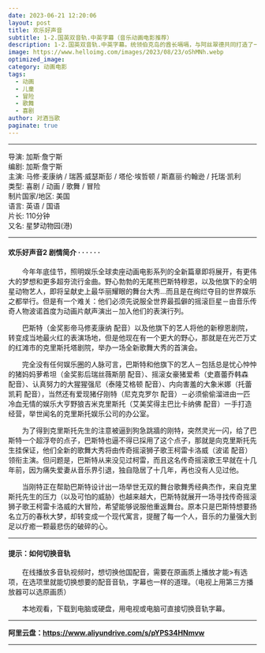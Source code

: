 ```yaml
---
date: 2023-06-21 12:20:06
layout: post
title: 欢乐好声音
subtitle: 1-2.国英双音轨.中英字幕（音乐动画电影推荐）
description: 1-2.国英双音轨.中英字幕。统领伯克岛的酋长嗝嗝，与阿丝翠德共同打造了一个奇妙而热闹的飞龙乌托邦。而一只雌性光煞飞龙的意外出现，加上一个前所未有的威胁的到来，令嗝嗝和没牙仔不得不离开自己唯一的家园....
image: https://www.helloimg.com/images/2023/08/23/oShMNh.webp
optimized_image: 
category: 动画电影
tags:
  - 动画
  - 儿童
  - 冒险
  - 歌舞
  - 喜剧
author: 对酒当歌
paginate: true
---
```


---

导演: 加斯·詹宁斯  
编剧: 加斯·詹宁斯  
主演: 马修·麦康纳 / 瑞茜·威瑟斯彭 / 塔伦·埃哲顿 / 斯嘉丽·约翰逊 / 托瑞·凯利  
类型: 喜剧 / 动画 / 歌舞 / 冒险  
制片国家/地区: 美国  
语言: 英语 / 国语  
片长: 110分钟  
又名: 星梦动物园(港)  

---

#### 欢乐好声音2 剧情简介 · · · · · ·

　　今年年底佳节，照明娱乐全球卖座动画电影系列的全新篇章即将展开，有更伟大的梦想和更多超夯流行金曲。野心勃勃的无尾熊巴斯特穆恩，以及他旗下的全明星动物艺人，即将呈献史上最华丽耀眼的舞台大秀…而且是在绚烂夺目的世界娱乐之都举行。但是有一个难关：他们必须先说服全世界最孤僻的摇滚巨星－由音乐传奇人物波诺首度为动画片献声演出－加入他们的表演行列。

　　巴斯特（金奖影帝马修麦康纳 配音）以及他旗下的艺人将他的新穆恩剧院，转变成当地最火红的表演场地，但是他现在有一个更大的野心，那就是在光芒万丈的红滩市的克里斯托塔剧院，举办一场全新歌舞大秀的首演会。

　　完全没有任何娱乐圈的人脉可言，巴斯特和他旗下的艺人－包括总是忧心忡忡的猪妈妈萝希坦（金奖影后瑞丝薇斯朋 配音）、摇滚女豪猪爱希（史嘉蕾乔韩森 配音）、认真努力的大猩猩强尼（泰隆艾格顿 配音）、内向害羞的大象米娜（托蕾凯莉 配音），当然还有爱现猪仔刚特（尼克克罗尔 配音）－必须偷偷溜进由一匹冷血无情的娱乐大亨野狼吉米克里斯托（艾美奖得主巴比卡纳佛 配音）一手打造经营，举世闻名的克里斯托娱乐公司的办公室。

　　为了得到克里斯托先生的注意被逼到狗急跳牆的刚特，突然灵光一闪，给了巴斯特一个超浮夸的点子，巴斯特也逼不得已採用了这个点子，那就是向克里斯托先生挂保证，他们全新的歌舞大秀将由传奇摇滚狮子歌王柯雷卡洛威（波诺 配音）领衔主演。但问题是，巴斯特从来没见过柯雷，而且这名传奇摇滚歌王早就在十几年前，因为痛失爱妻从音乐界引退，独自隐居了十几年，再也没有人见过他。

　　当刚特正在帮助巴斯特设计出一场举世无双的舞台歌舞秀经典杰作，来自克里斯托先生的压力（以及可怕的威胁）也越来越大，巴斯特就展开一场寻找传奇摇滚狮子歌王柯雷卡洛威的大冒险，希望能够说服他重返舞台。原本只是巴斯特想要扬名立万的春秋大梦，却转变成一个现代寓言，提醒了每一个人，音乐的力量强大到足以疗癒一颗最悲伤的破碎的心。

---

#### 提示：如何切换音轨

　　在线播放多音轨视频时，想切换他国配音，需要在原画质上播放才能>有选项，在选项里就能切换想要的配音音轨，字幕也一样的道理。（电视上用第三方播放器可以选原画质）

　　本地观看，下载到电脑或硬盘，用电视或电脑可直接切换音轨字幕。

---

**阿里云盘：<https://www.aliyundrive.com/s/pYPS34HNmvw>**

---
